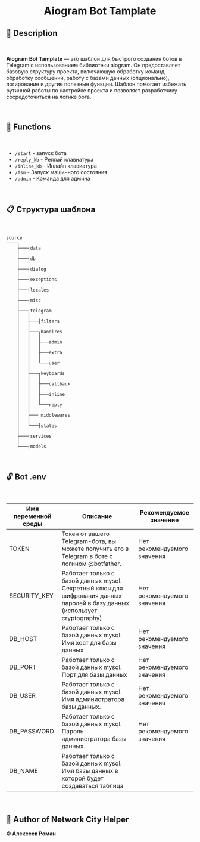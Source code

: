 <div align="center">

<h1>Aiogram Bot Tamplate</h1>

</div>


## 📌 Description
⠀

**Aiogram Bot Tamplate** — это шаблон для быстрого создания ботов в Telegram с использованием библиотеки aiogram. Он предоставляет базовую структуру проекта, включающую обработку команд, обработку сообщений, работу с базами данных (опционально), логирование и другие полезные функции. Шаблон помогает избежать рутинной работы по настройке проекта и позволяет разработчику сосредоточиться на логике бота.

⠀
## 🔨 Functions
⠀

* `/start` - запуск бота
* `/reply_kb` - Реплай клавиатура
* `/inline_kb` - Инлайн клавиатура
* `/fsm` - Запуск машинного состояния
* `/admin` - Команда для админа

⠀
## 📋 Структура шаблона
⠀

```
source
────┐
    ├───┤data
    │
    ├───┤db
    │
    ├───┤dialog
    │
    ├───┤exceptions
    │
    ├───┤locales
    │
    ├───┤misc
    │
    ├───┐telegram
    │   │ 
    │   ├───┤filters
    │   │ 
    │   ├───┐handlres
    │   │   │
    │   │   ├───admin
    │   │   │
    │   │   ├───extra
    │   │   │
    │   │   └───user
    │   │ 
    │   ├───┐keyboards
    │   │   │
    │   │   ├───callback
    │   │   │
    │   │   ├───inline
    │   │   │
    │   │   └───reply
    │   │ 
    │   ├─── middlewares
    │   │ 
    │   └───┤states
    │
    ├───┤services
    │
    └───┤models
```

⠀
## 🔓 Bot .env
⠀

| Имя переменной среды      | Описание                                                     | Рекомендуемое значение                                                     |
|---------------------------|-----------------------------------------------------------------------------------------------------------------------------------------------------------------------------------------------------------------------------------------------------------------------------------------------------------------------------|---------------------------------------------------------------------|
| TOKEN                     | Токен от вашего Telegram-бота, вы можете получить его в Telegram в боте с логином @botfather.                                                                                                                                                                                                                               | Нет рекомендуемого значения                                         |
| SECURITY_KEY              | Работает только с базой данных mysql. Секретный ключ для шифрования данных паролей в базу данных (использует cryptography)                                                                                                                                                                                                  | Нет рекомендуемого значения                                         |
| DB_HOST                   | Работает только с базой данных mysql. Имя хост для базы данных                                                                                                                                                                                                                                                              | Нет рекомендуемого значения                                         |
| DB_PORT                   | Работает только с базой  данных mysql. Порт для базы данных                                                                                                                                                                                                                                                                 | Нет рекомендуемого значения                                         |
| DB_USER                   | Работает только с базой данных mysql. Имя администратора базы данных.                                                                                                                                                                                                                                                       | Нет рекомендуемого значения                                         |
| DB_PASSWORD               | Работает только с базой данных mysql. Пароль администратора базы данных.                                                                                                                                                                                                                                                    | Нет рекомендуемого значения                                         |
| DB_NAME                   | Работает только с базой данных mysql. Имя базы данных в которой будет создаваться таблица              

⠀
## 👤 Author of Network City Helper
**© Алексеев Роман**
